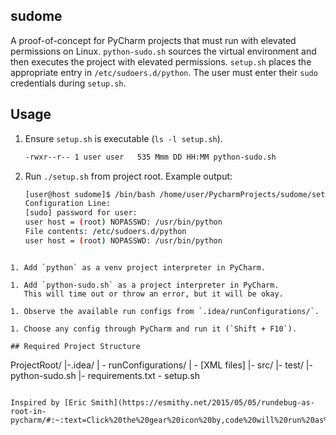 ## sudome
A proof-of-concept for PyCharm projects that must run with elevated permissions on Linux.
`python-sudo.sh` sources the virtual environment and then executes the project with elevated permissions.
`setup.sh` places the appropriate entry in `/etc/sudoers.d/python`.
The user must enter their `sudo` credentials during `setup.sh`.

## Usage

1. Ensure `setup.sh` is executable (`ls -l setup.sh`).
    ```bash
    -rwxr--r-- 1 user user   535 Mmm DD HH:MM python-sudo.sh
    ```

1. Run `./setup.sh` from project root. Example output:

    ```bash
    [user@host sudome]$ /bin/bash /home/user/PycharmProjects/sudome/setup.sh
    Configuration Line:
    [sudo] password for user: 
    user host = (root) NOPASSWD: /usr/bin/python
    File contents: /etc/sudoers.d/python
    user host = (root) NOPASSWD: /usr/bin/python
```

1. Add `python` as a venv project interpreter in PyCharm.

1. Add `python-sudo.sh` as a project interpreter in PyCharm.
   This will time out or throw an error, but it will be okay.

1. Observe the available run configs from `.idea/runConfigurations/`.

1. Choose any config through PyCharm and run it (`Shift + F10`).

## Required Project Structure
```
ProjectRoot/
  |-.idea/
  |  \- runConfigurations/
  |     \- [XML files]
  |- src/
  |- test/
  |- python-sudo.sh
  |- requirements.txt
  \- setup.sh
```

Inspired by [Eric Smith](https://esmithy.net/2015/05/05/rundebug-as-root-in-pycharm/#:~:text=Click%20the%20gear%20icon%20by,code%20will%20run%20as%20root).

